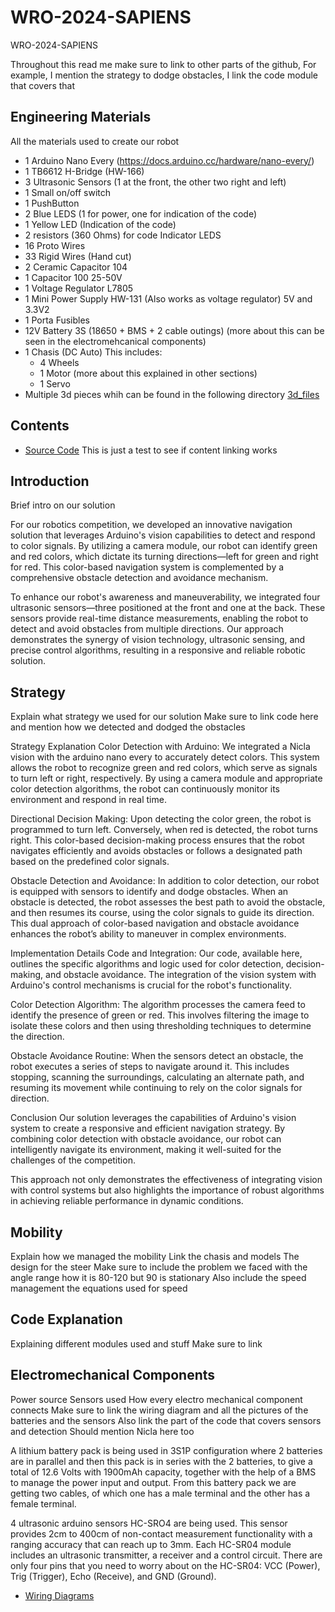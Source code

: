 # WRO-2024-SAPIENS
WRO-2024-SAPIENS

Throughout this read me make sure to link to other parts of the github, 
For example, I mention the strategy to dodge obstacles, I link the code module that covers that

## Engineering Materials
All the materials used to create our robot
- 1 Arduino Nano Every (https://docs.arduino.cc/hardware/nano-every/)
- 1 TB6612 H-Bridge (HW-166)
- 3 Ultrasonic Sensors (1 at the front, the other two right and left)
- 1 Small on/off switch
- 1 PushButton
- 2 Blue LEDS (1 for power, one for indication of the code)
- 1 Yellow LED (Indication of the code)
- 2 resistors (360 Ohms) for code Indicator LEDS
- 16 Proto Wires
- 33 Rigid Wires (Hand cut)
- 2 Ceramic Capacitor 104
- 1 Capacitor 100 25-50V
- 1 Voltage Regulator L7805
- 1 Mini Power Supply HW-131 (Also works as voltage regulator) 5V and 3.3V2
- 1 Porta Fusibles
- 12V Battery 3S (18650 + BMS + 2 cable outings) (more about this can be seen in the electromehcanical components)
- 1 Chasis (DC Auto) This includes:
    - 4 Wheels
    - 1 Motor (more about this explained in other sections)
    - 1 Servo
- Multiple 3d pieces whih can be found in the following directory
[3d_files](models/3D_files/)

## Contents
- [Source Code](src/)
This is just a test to see if content linking works

## Introduction
Brief intro on our solution

For our robotics competition, we developed an innovative navigation solution that leverages Arduino's vision capabilities to detect and respond to color signals. By utilizing a camera module, our robot can identify green and red colors, which dictate its turning directions—left for green and right for red. This color-based navigation system is complemented by a comprehensive obstacle detection and avoidance mechanism.

To enhance our robot's awareness and maneuverability, we integrated four ultrasonic sensors—three positioned at the front and one at the back. These sensors provide real-time distance measurements, enabling the robot to detect and avoid obstacles from multiple directions. Our approach demonstrates the synergy of vision technology, ultrasonic sensing, and precise control algorithms, resulting in a responsive and reliable robotic solution.

## Strategy
Explain what strategy we used for our solution
Make sure to link code here and mention how we detected and dodged the obstacles

Strategy Explanation
Color Detection with Arduino:
We integrated a Nicla vision with the arduino nano every to accurately detect colors. This system allows the robot to recognize green and red colors, which serve as signals to turn left or right, respectively. By using a camera module and appropriate color detection algorithms, the robot can continuously monitor its environment and respond in real time.

Directional Decision Making:
Upon detecting the color green, the robot is programmed to turn left. Conversely, when red is detected, the robot turns right. This color-based decision-making process ensures that the robot navigates efficiently and avoids obstacles or follows a designated path based on the predefined color signals.

Obstacle Detection and Avoidance:
In addition to color detection, our robot is equipped with sensors to identify and dodge obstacles. When an obstacle is detected, the robot assesses the best path to avoid the obstacle, and then resumes its course, using the color signals to guide its direction. This dual approach of color-based navigation and obstacle avoidance enhances the robot’s ability to maneuver in complex environments.

Implementation Details
Code and Integration:
Our code, available here, outlines the specific algorithms and logic used for color detection, decision-making, and obstacle avoidance. The integration of the vision system with Arduino's control mechanisms is crucial for the robot's functionality.

Color Detection Algorithm:
The algorithm processes the camera feed to identify the presence of green or red. This involves filtering the image to isolate these colors and then using thresholding techniques to determine the direction.

Obstacle Avoidance Routine:
When the sensors detect an obstacle, the robot executes a series of steps to navigate around it. This includes stopping, scanning the surroundings, calculating an alternate path, and resuming its movement while continuing to rely on the color signals for direction.

Conclusion
Our solution leverages the capabilities of Arduino's vision system to create a responsive and efficient navigation strategy. By combining color detection with obstacle avoidance, our robot can intelligently navigate its environment, making it well-suited for the challenges of the competition.

This approach not only demonstrates the effectiveness of integrating vision with control systems but also highlights the importance of robust algorithms in achieving reliable performance in dynamic conditions.

## Mobility 
Explain how we managed the mobility
Link the chasis and models
The design for the steer
Make sure to include the problem we faced with the angle range
how it is 80-120 but 90 is stationary
Also include the speed management
the equations used for speed

## Code Explanation
Explaining different modules used and stuff
Make sure to link 

## Electromechanical Components
Power source
Sensors used
How every electro mechanical component connects
Make sure to link the wiring diagram and all the pictures of the batteries and the sensors
Also link the part of the code that covers sensors and detection
Should mention Nicla here too

A lithium battery pack is being used in 3S1P configuration where 2 batteries are in parallel and then this pack is in series with the 2 batteries, to give a total of 12.6 Volts with 1900mAh capacity, together with the help of a BMS to manage the power input and output.
From this battery pack we are getting two cables, of which one has a male terminal and the other has a female terminal.

4 ultrasonic arduino sensors HC-SRO4 are being used. This sensor provides 2cm to 400cm of non-contact measurement functionality with a ranging accuracy that can reach up to 3mm. Each HC-SR04 module includes an ultrasonic transmitter, a receiver and a control circuit. There are only four pins that you need to worry about on the HC-SR04: VCC (Power), Trig (Trigger), Echo (Receive), and GND (Ground).


- [Wiring Diagrams](schemes/)
